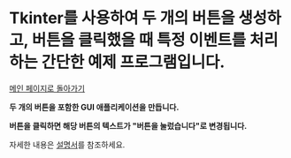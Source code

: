 # Tkinter를 사용하여 두 개의 버튼을 생성하고, 버튼을 클릭했을 때 특정 이벤트를 처리하는 간단한 예제 프로그램입니다.

[메인 페이지로 돌아가기](https://github.com/jaeyong0311?tab=repositories)

**두 개의 버튼을 포함한 GUI 애플리케이션을 만듭니다.**

**버튼을 클릭하면 해당 버튼의 텍스트가 "버튼을 눌렀습니다"로 변경됩니다.**

자세한 내용은 [설명서](https://github.com/jaeyong0311/Tk-2-/commit/7aa35892fd0f97a25591ab357a646d9d42f75a2e)를 참조하세요.
